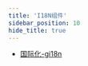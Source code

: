 ```yaml
---
title: 'I18N组件'
sidebar_position: 10
hide_title: true
---
```


- [国际化-gi18n](output/goframe-v2.4-md/组件列表/I18N组件/国际化-gi18n)